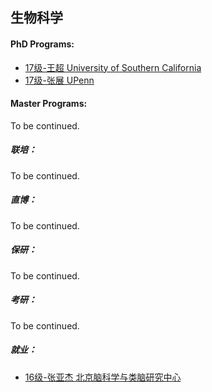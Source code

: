 ## 生物科学

#### PhD Programs:

- [17级-王超 University of Southern California]([US]-17-wangchao)
- [17级-张展 UPenn]([US]-17-zhangzhan)

#### Master Programs:

To be continued.

##### 联培：

To be continued.

##### 直博：

To be continued.

##### 保研：

To be continued.

##### 考研：

To be continued.

##### 就业：

- [16级-张亚杰 北京脑科学与类脑研究中心]([CN]-16-zhangyajie)
